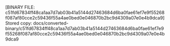 [BINARY FILE: c51fd67834ff48ca1aa7d7ab03b41a5144d27463684d6ba0fae61ef7e9f55268f087af80cce2c59436f55a4ae0bed0e046870b2bc9d4309a07e0e4b9dca9]
Stored copy: docs/converted-binary/c51fd67834ff48ca1aa7d7ab03b41a5144d27463684d6ba0fae61ef7e9f55268f087af80cce2c59436f55a4ae0bed0e046870b2bc9d4309a07e0e4b9dca9
